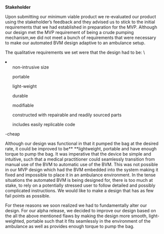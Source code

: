 

**Stakeholder**

Upon submitting our minimum viable product we re-evaluated our product using the stakeholder’s feedback and they advised us to stick to the initial requirements that we had established in preparation for the MVP. Although our design met the MVP requirement of being a crude pumping mechanism,we did not meet a bunch of requirements that were necessary to make our automated BVM design adaptive to an ambulance setup.

The qualitative requirements we set were that the design had to be:  \
<li> 
  <ul>non-intrusive size</ul>
  <ul>portable</ul>
  <ul>light-weight</ul>
  <ul>durable </ul>
  <ul>modifiable</ul>
  <ul>constructed with repairable and readily sourced parts</ul>
  <ul>includes easily replicable code</ul>

-cheap 
</li>
Although our design was functional in that it pumped the bag at the desired rate, it could be improved to be** **lightweight, portable and have enough torque to pump the bag. It was imperative that the device be simple and intuitive, such that a medical practitioner could seamlessly transition from manual use of the BVM to automatic use of the BVM. This was not possible in our MVP design which had the BVM embedded into the system making it fixed and impossible to place it in an ambulance environment. In the tense situations the automated BVM is being designed for, there is too much at stake, to rely on a potentially stressed user to follow detailed and possibly complicated instructions. We would like to make a design that has as few fail points as possible.  

For these reasons we soon realized we had to fundamentally alter our design.  For our alpha release, we decided to improve our design based on the all the above mentioned flaws by making the design more smooth, light-weighted, portable such that it fits seamlessly in the environment of the ambulance as well as provides enough torque to pump the bag.
